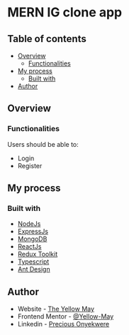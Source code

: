 # MERN IG clone app

## Table of contents

- [Overview](#overview)
  - [Functionalities](#functionalities)
- [My process](#my-process)
  - [Built with](#built-with)
- [Author](#author)

## Overview

### Functionalities

Users should be able to:

- Login
- Register

## My process

### Built with

- [NodeJs](https://nodejs.org/en/)
- [ExpressJs](https://expressjs.com/)
- [MongoDB](https://www.mongodb.com/)
- [ReactJs](https://www.reactjs.org)
- [Redux Toolkit](https://www.redux-toolkit.js.org)
- [Typescript](https://www.typescriptlang.org/)
- [Ant Design](https://ant.design/)

## Author

- Website - [The Yellow May](https://yellow-may.vercel.app/)
- Frontend Mentor - [@Yellow-May](https://www.frontendmentor.io/profile/Yellow-May)
- Linkedin - [Precious Onyekwere](https://www.linkedin.com/in/precious-onyekwere-7a87001b5/)
